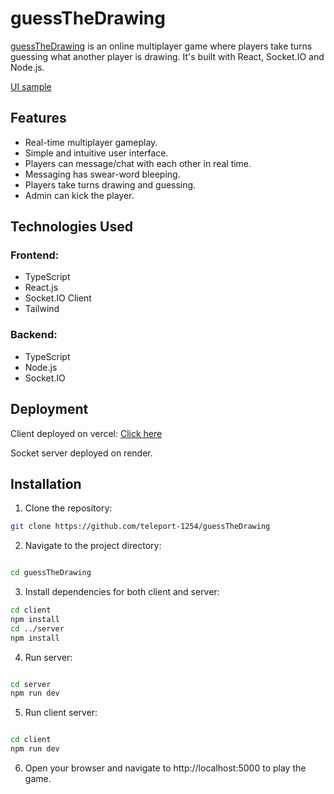 # guessTheDrawing

[guessTheDrawing](https://guessthedrawing.vercel.app) is an online multiplayer game where players take turns guessing what another player is drawing. It's built with React, Socket.IO and Node.js.

[UI sample](./uiPreview)

## Features

-   Real-time multiplayer gameplay.
-   Simple and intuitive user interface.
-   Players can message/chat with each other in real time.
-   Messaging has swear-word bleeping.
-   Players take turns drawing and guessing.
-   Admin can kick the player.

## Technologies Used

### Frontend:

-   TypeScript
-   React.js
-   Socket.IO Client
-   Tailwind

### Backend:

-   TypeScript
-   Node.js
-   Socket.IO

## Deployment

Client deployed on vercel:
[Click here](https://guessthedrawing.vercel.app/)

Socket server deployed on render.

## Installation

1. Clone the repository:

```bash
git clone https://github.com/teleport-1254/guessTheDrawing
```

2. Navigate to the project directory:

```bash

cd guessTheDrawing
```

3. Install dependencies for both client and server:

```bash
cd client
npm install
cd ../server
npm install
```

4. Run server:

```bash

cd server
npm run dev
```

5. Run client server:

```bash

cd client
npm run dev
```

6. Open your browser and navigate to http://localhost:5000 to play the game.

